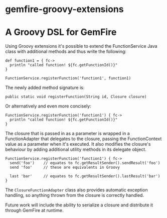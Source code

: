 gemfire-groovy-extensions
===========

# A Groovy DSL for GemFire

Using Groovy extensions it's possible to extend the FunctionService Java class with additional methods and thus write the following:

    def function1 = { fc->
      println "called function! ${fc.getFunctionId()}"
    }

    FunctionService.registerFunction('function1', function1)

The newly added method signature is:

    public static void registerFunction(String id, Closure closure)

Or alternatively and even more concisely:

    FunctionService.registerFunction('function1') { fc->
      println "called function! ${fc.getFunctionId()}"
    }

The closure that is passed in as a parameter is wrapped in a FunctionAdapter that delegates to the closure, passing the FunctionContext value as a parameter when it's executed.
It also modifies the closure's behaviour by adding additional utility methods in its delegate object.

    FunctionService.registerFunction('function1') { fc->
      send('foo')    // equates to fc.getResultSender().sendResult('foo')
      send 'foo'     // these are equivalents in Groovy

      last 'bar'     // equates to fc.getResultSender().lastResult('bar')
    }

The `ClosureFunctionAdapter` class also provides automatic exception handling, so anything thrown from the closure is correctly handled.


Future work will include the ability to serialize a closure and distribute it through GemFire at runtime.


